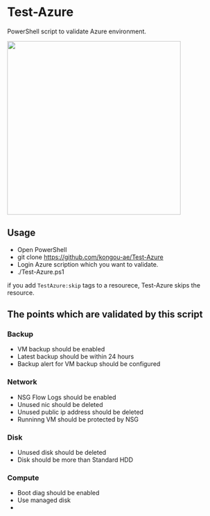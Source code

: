 # Test-Azure

PowerShell script to validate Azure environment.

<img src="https://user-images.githubusercontent.com/3410186/56469912-b65f5700-647a-11e9-9681-99461e4f69d0.PNG" width="400px">

## Usage 

- Open PowerShell
- git clone https://github.com/kongou-ae/Test-Azure
- Login Azure scription which you want to validate.
- ./Test-Azure.ps1

if you add `TestAzure:skip` tags to a resourece, Test-Azure skips the resource.

## The points which are validated by this script

### Backup

- VM backup should be enabled
- Latest backup should be within 24 hours
- Backup alert for VM backup should be configured

### Network

- NSG Flow Logs should be enabled
- Unused nic should be deleted
- Unused public ip address should be deleted
- Runninng VM should be protected by NSG

### Disk 

- Unused disk should be deleted
- Disk should be more than Standard HDD

### Compute

- Boot diag should be enabled
- Use managed disk
- 